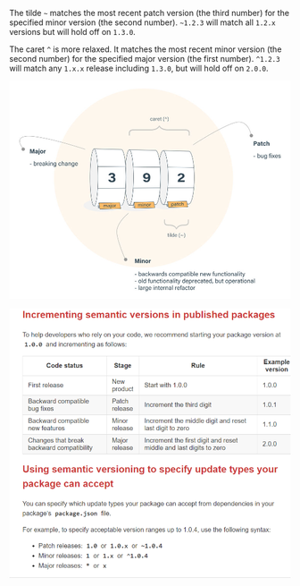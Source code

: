 The tilde `~` matches the most recent patch version (the third number) for the specified minor version (the second number).
`~1.2.3` will match all `1.2.x` versions but will hold off on `1.3.0`.

The caret `^` is more relaxed. It matches the most recent minor version (the second number) for the specified major version (the first number).
`^1.2.3` will match any `1.x.x` release including `1.3.0`, but will hold off on `2.0.0`.

![img](./img/wheelbarrel-with-tilde-caret-white-bg-w1000.jpg)

![img](./img/Screenshot.png)
